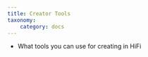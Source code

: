 ```yaml
---
title: Creator Tools
taxonomy:
    category: docs
---
```


* What tools you can use for creating in HiFi